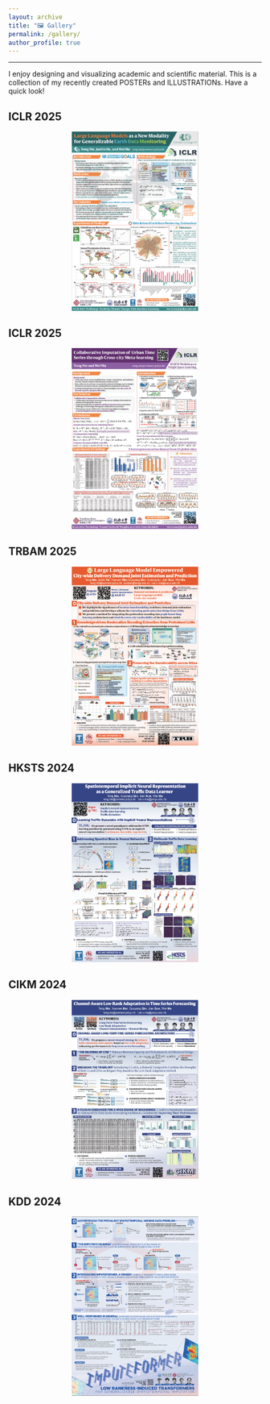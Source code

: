 ```yaml
---
layout: archive
title: "🖼️ Gallery"
permalink: /gallery/
author_profile: true
---
```


---

I enjoy designing and visualizing academic and scientific material. This is a collection of my recently created POSTERs and ILLUSTRATIONs. Have a quick look!


## ICLR 2025
<center>
  <img src="../galleries/ICLR2.png" width="50%" />
</center>


## ICLR 2025
<center>
  <img src="../galleries/ICLR1.png" width="50%" />
</center>


## TRBAM 2025
<center>
  <img src="../galleries/TRB.png" width="50%" />
</center>

## HKSTS 2024
<center>
  <img src="../galleries/HKSTS.png" width="50%" />
</center>

## CIKM 2024
<center>
  <img src="../galleries/CIKM.png" width="50%" />
</center>

## KDD 2024
<center>
  <img src="../galleries/KDD.png" width="50%" />
</center>
